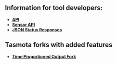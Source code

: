 ## Information for tool developers:
- [**API**](API.md)
- [**Sensor API**](Sensor-API)
- [**JSON Status Responses**](JSON-Status-Responses)  

## Tasmota forks with added features  
- [**Time Proportioned Output Fork**](Time-Proportioned-Output-support)  
